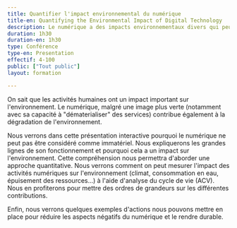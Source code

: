 ```yaml
---
title: Quantifier l'impact environnemental du numérique
title-en: Quantifying the Environmental Impact of Digital Technology
description: Le numérique a des impacts environnementaux divers qui peuvent être quantifiés grâce à l'Analyse du Cycle de Vie. Nous allons en faire le décryptage. 
duration: 1h30
duration-en: 1h30
type: Conférence
type-en: Presentation
effectif: 4-100
public: ["Tout public"]
layout: formation

---
```

On sait que les activités humaines ont un impact important sur l'environnement. Le numérique, malgré une image plus verte (notamment avec sa capacité à "dématerialiser" des services) contribue également à la dégradation de l'environnement.

Nous verrons dans cette présentation interactive pourquoi le numérique ne peut pas être considéré comme immatériel. Nous expliquerons les grandes lignes de son fonctionnement et pourquoi cela a un impact sur l'environnement.
Cette compréhension nous permettra d'aborder une approche quantitative. Nous verrons comment on peut mesurer l'impact des activités numériques sur l'environnement (climat, consommation en eau, épuisement des ressources...) à l'aide d'analyse du cycle de vie (ACV). Nous en profiterons pour mettre des ordres de grandeurs sur les différentes contributions.

Enfin, nous verrons quelques exemples d'actions nous pouvons mettre en place pour réduire les aspects négatifs du numérique et le rendre durable.